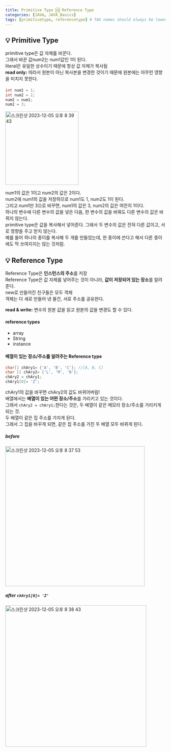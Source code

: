 ```yaml
---
title: Primitive Type 🆚 Reference Type
categories: [JAVA, JAVA_Basics]
tags: [primitivetype, referencetype] # TAG names should always be lowercase
---
```


## 💡 Primitive Type

primitive type은 값 자체를 바꾼다. <br>
그래서 바꾼 값num2는 num1값인 1이 된다.<br>
literal은 유일한 상수이기 때문에 항상 값 자체가 복사됨<br>
**read only:** 따라서 원본이 아닌 복사본을 변경한 것이기 때문에 원본에는 아무런 영향을 미치지 못한다. <br>

####

```java
int num1 = 1;
int num2 = 2;
num2 = num1;
num2 = 3;
```

<img width="230" alt="스크린샷 2023-12-05 오후 8 39 43" src="https://github.com/soheeparklee/portfolioWebsite_dreamcoding/assets/97790983/038461a5-2b41-4764-9ff7-49da0b807e26">

num1의 값은 1이고 num2의 값은 2이다. <br>
num2에 num1의 값을 저장하므로 num1도 1, num2도 1이 된다. <br>
그리고 num1만 3으로 바꾸면, num1의 값은 3, num2의 값은 여전히 1이다. <br>
하나의 변수에 다른 변수의 값을 넣은 다음, 한 변수의 값을 바꿔도 다른 변수의 값은 바뀌지 않는다. <br>
primitive type은 값을 복사해서 넣어준다. 그래서 두 변수의 값은 전혀 다른 값이고, 서로 영향을 주고 받지 않는다. <br>
예를 들어 하나의 종이를 복사해 두 개를 만들었는데, 한 종이에 쓴다고 해서 다른 종이에도 막 쓰여지지는 않는 것처럼. <br>

## 💡 Reference Type

Reference Type은 **인스턴스의 주소**를 저장 <br>
Reference Type은 값 자체를 넣어주는 것이 아니라, **값이 저장되어 있는 장소**를 알려준다. <br>
new로 만들어진 친구들은 모두 객체 <br>
객체는 다 새로 만들어 낸 물건, 서로 주소를 공유한다. <br>

**read & write:** 변수의 원본 값을 읽고 원본의 값을 변경도 할 수 있다.

#### reference types

- array
- String
- instance

#### 배열이 있는 장소/주소를 알려주는 Reference type

```java
char[] chAry1= {'A', 'B', 'C'}; //[A, B, C]
char [] chAry2= {'L', 'M', 'N'};
chAry2 = chAry1;
chAry1[0]= 'Z';
```

chAry1의 값을 바꾸면 chAry2의 값도 바뀌어버림! <br>
배열에서는 **배열이 있는 어떤 장소/주소**를 가리키고 있는 것이다. <br>
그래서 `chAry2 = chAry1;`한다는 것은, 두 배열이 같은 메모리 장소/주소를 가리키게 되는 것. <br>
두 배열이 같은 집 주소를 가지게 된다. <br>
그래서 그 집을 바꾸게 되면, 같은 집 주소를 가진 두 배열 모두 바뀌게 된다. <br>

##### before

<img width="438" alt="스크린샷 2023-12-05 오후 8 37 53" src="https://github.com/soheeparklee/portfolioWebsite_dreamcoding/assets/97790983/23b2a0ed-c223-4284-b630-6f0b594d7e14">

##### after `chAry1[0]= 'Z'`

<img width="443" alt="스크린샷 2023-12-05 오후 8 38 43" src="https://github.com/soheeparklee/portfolioWebsite_dreamcoding/assets/97790983/0ef1d893-df30-4999-af9a-6a9fd4930d2d">
